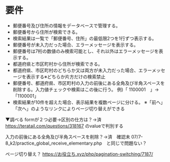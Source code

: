 # 要件
+ 郵便番号及び住所の情報をデータベースで管理する。
+ 郵便番号から住所が検索できる。
+ 検索結果は一覧で「郵便番号、住所」の最低限2つを1行ずつ表示する。
+ 郵便番号が未入力だった場合、エラーメッセージを表示する。
+ 郵便番号は7桁の数値のみ検索可能とし、それ以外はエラーメッセージを表示する。
+ 都道府県と市区町村から住所が検索できる。
+ 都道府県、市区町村のどちらか又は両方が未入力だった場合、エラーメッセージを表示する※どちらか片方だけの検索禁止
+ 郵便番号、都道府県、市区町村の入力の前後にある全角及び半角スペースを削除する。入力値チェックや検索はこの後に行う。 例)「 1100001　」→「1100001」
+ 検索結果が10件を超えた場合、表示結果を複数ページに分ける。 ※「前へ」「次へ」のようなリンクによりページ切り替えができる

▼調べる
formが２つ必要→区別の仕方は？→済
    https://teratail.com/questions/318167 
        <input type="hidden" name="search_method" value="zipcode">のvalueで判別する

入力の前後にある全角及び半角スペースを削除？→済　確認未
    07/7-8_k2/practice_global_receive_elementary.php　と同じで問題ない？

ページ切り替え？
    https://お役立ち.xyz/php/pagination-switching/7187/

